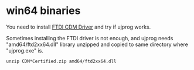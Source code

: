 # win64 binaries

You need to install [FTDI CDM Driver](https://www.ftdichip.com/Drivers/CDM)
and try if ujprog works.

Sometimes installing the FTDI driver is not enough, and ujprog needs
"amd64/ftd2xx64.dll" library unzipped and copied to same directory where
"ujprog.exe" is.

    unzip CDM*Certified.zip amd64/ftd2xx64.dll
